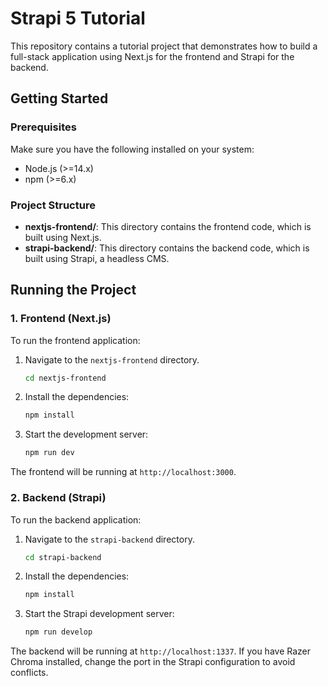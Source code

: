# Strapi 5 Tutorial

This repository contains a tutorial project that demonstrates how to build a full-stack application using Next.js for the frontend and Strapi for the backend.

## Getting Started

### Prerequisites

Make sure you have the following installed on your system:

- Node.js (>=14.x)
- npm (>=6.x)

### Project Structure

- **nextjs-frontend/**: This directory contains the frontend code, which is built using Next.js.
- **strapi-backend/**: This directory contains the backend code, which is built using Strapi, a headless CMS.

## Running the Project

### 1. Frontend (Next.js)

To run the frontend application:

1. Navigate to the `nextjs-frontend` directory.
   ```bash
   cd nextjs-frontend
   ```

2. Install the dependencies:
   ```bash
   npm install
   ```

3. Start the development server:
   ```bash
   npm run dev
   ```

The frontend will be running at `http://localhost:3000`.

### 2. Backend (Strapi)

To run the backend application:

1. Navigate to the `strapi-backend` directory.
   ```bash
   cd strapi-backend
   ```

2. Install the dependencies:
   ```bash
   npm install
   ```

3. Start the Strapi development server:
   ```bash
   npm run develop
   ```

The backend will be running at `http://localhost:1337`. If you have Razer Chroma installed, change the port in the Strapi configuration to avoid conflicts.
